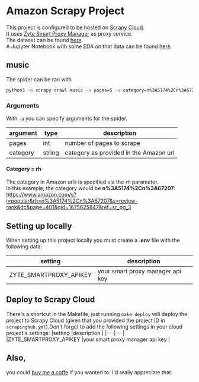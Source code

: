 # Amazon Scrapy Project

This project is configured to be hosted on [Scrapy Cloud](https://www.zyte.com/scrapy-cloud/).  
It uses [Zyte Smart Proxy Manager](https://scrapinghub.com/?rfsn=4170080.0597ad) as proxy service.  
The dataset can be found [here](https://www.kaggle.com/datasets/patkle/metal-music-ratings-and-review-counts-from-amazon).  
A Jupyter Notebook with some EDA on that data can be found [here](https://www.kaggle.com/code/patkle/metal-ratings-from-amazon/edit).

## music

The spider can be ran with
```zsh
python3 -m scrapy crawl music -a pages=5 -a category=n%3A5174%2Cn%3A67207 -O music.csv
```

### Arguments

With `-a` you can specify arguments for the spider.  

|argument   |type  |description   | 
|---|---|---|
|pages   |int   |number of pages to scrape   |
|category   |string   |category as provided in the Amazon url   |

#### Category = rh
The category in Amazon urls is specified via the `rh` parameter.  
In this example, the category would be **n%3A5174%2Cn%3A67207**:
https://www.amazon.com/s?i=popular&rh=n%3A5174%2Cn%3A67207&s=review-rank&dc&page=401&qid=1675625847&ref=sr_pg_3


## Setting up locally
  
When setting up this project locally you must create a **.env** file with the following data:  

|setting   |description   |  
|---|---|
|ZYTE_SMARTPROXY_APIKEY   |your smart proxy manager api key   |
  

## Deploy to Scrapy Cloud
There's a shortcut in the Makefile, just running `make deploy` will deploy the project to Scrapy Cloud (given that you provided the project ID in `scrapinghub.yml`).Don't forget to add the following settings in your cloud project's settings:
|setting   |description   | 
|---|---|
|ZYTE_SMARTPROXY_APIKEY   |your smart proxy manager api key   |
  
## Also, 
you could [buy me a coffe](https://www.buymeacoffee.com/kleinp) if you wanted to. I'd really appreciate that.  
